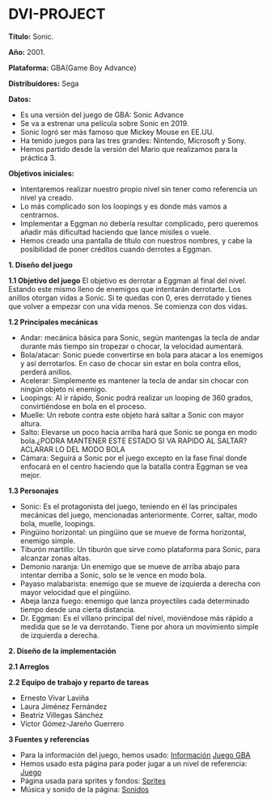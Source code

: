 # DVI-PROJECT
**Título:** Sonic.

**Año:** 2001.

**Plataforma:** GBA(Game Boy Advance)

**Distribuidores:** Sega

**Datos:**
* Es una versión del juego de GBA: Sonic Advance
* Se va a estrenar una película sobre Sonic en 2019.
* Sonic logró ser más famoso que Mickey Mouse en EE.UU.
* Ha tenido juegos para las tres grandes: Nintendo, Microsoft y Sony.
* Hemos partido desde la versión del Mario que realizamos para la práctica 3.

**Objetivos iniciales:**
*	Intentaremos realizar nuestro propio nivel sin tener como referencia un nivel ya creado.
*	Lo más complicado son los loopings y es donde más vamos a centrarnos.
* Implementar a Eggman no debería resultar complicado, pero queremos añadir más dificultad haciendo que lance misiles o vuele.
* Hemos creado una pantalla de título con nuestros nombres, y cabe la posibilidad de poner créditos cuando derrotes a Eggman.

**1. Diseño del juego**

**1.1 Objetivo del juego**
El objetivo es derrotar a Eggman al final del nivel. Estando este mismo lleno de enemigos que intentarán derrotarte. Los anillos otorgan vidas a Sonic. Si te quedas con 0, eres derrotado y tienes que volver a empezar con una vida menos. Se comienza con dos vidas.

**1.2 Principales mecánicas**
*	Andar: mecánica básica para Sonic, según mantengas la tecla de andar durante más tiempo sin tropezar o chocar, la velocidad aumentará.
* Bola/atacar: Sonic puede convertirse en bola para atacar a los enemigos y así derrotarlos. En caso de chocar sin estar en bola contra ellos, perderá anillos.
* Acelerar: Simplemente es mantener la tecla de andar sin chocar con ningún objeto ni enemigo.
* Loopings: Al ir rápido, Sonic podrá realizar un looping de 360 grados, convirtiéndose en bola en el proceso.
* Muelle: Un rebote contra este objeto hará saltar a Sonic con mayor altura.
* Salto: Elevarse un poco hacia arriba hará que Sonic se ponga en modo bola.¿PODRA MANTENER ESTE ESTADO SI VA RAPIDO AL SALTAR? ACLARAR LO DEL MODO BOLA
* Cámara: Seguirá a Sonic por el juego excepto en la fase final donde enfocará en el centro haciendo que la batalla contra Eggman se vea mejor.

**1.3 Personajes**
* Sonic: Es el protagonista del juego, teniendo en él las principales mecánicas del juego, mencionadas anteriormente. Correr, saltar, modo bola, muelle, loopings.
* Pingüino horizontal: un pingüino que se mueve de forma horizontal, enemigo simple.
* Tiburón martillo: Un tiburón que sirve como plataforma para Sonic, para alcanzar zonas altas.
* Demonio naranja: Un enemigo que se mueve de arriba abajo para intentar derriba a Sonic, solo se le vence en modo bola.
* Payaso malabarista: enemigo que se mueve de izquierda a derecha con mayor velocidad que el pingüino.
* Abeja lanza fuego: enemigo que lanza proyectiles cada determinado tiempo desde una cierta distancia.
* Dr. Eggman: Es el villano principal del nivel, moviéndose más rápido a medida que se le va derrotando. Tiene por ahora un movimiento simple de izquierda a derecha.

**2. Diseño de la implementación**

**2.1 Arreglos**

**2.2 Equipo de trabajo y reparto de tareas**
* Ernesto Vivar Laviña
* Laura Jiménez Fernández
* Beatriz Villegas Sánchez
* Víctor Gómez-Jareño Guerrero

**3 Fuentes y referencias**
* Para la información del juego, hemos usado:
[Información](https://es.wikipedia.org/wiki/Sonic_the_Hedgehog_(serie))
[Juego GBA](https://es.wikipedia.org/wiki/Sonic_Advance)
* Hemos usado esta página para poder jugar a un nivel de referencia:
[Juego](http://www.arcadespot.com/game/sonic-advance/)
* Página usada para sprites y fondos:
[Sprites](https://www.spriters-resource.com/custom_edited/sonicthehedgehogcustoms/)
* Música y sonido de la página:
[Sonidos](https://www.sounds-resource.com/game_boy_advance/sonicadvance/)
